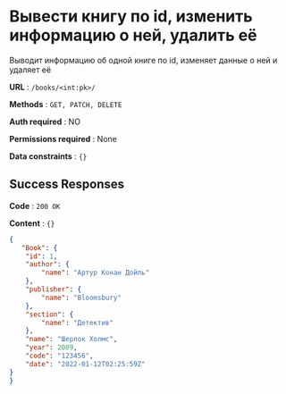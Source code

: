 # Вывести книгу по id, изменить информацию о ней, удалить её

Выводит информацию об одной книге по id, изменяет данные о ней и удаляет её

**URL** : `/books/<int:pk>/`

**Methods** : `GET, PATCH, DELETE`

**Auth required** : NO

**Permissions required** : None

**Data constraints** : `{}`

## Success Responses

**Code** : `200 OK`

**Content** : `{}`

```json
{
   "Book": {
    "id": 1,
    "author": {
        "name": "Артур Конан Дойль"
    },
    "publisher": {
        "name": "Bloomsbury"
    },
    "section": {
        "name": "Детектив"
    },
    "name": "Шерлок Холмс",
    "year": 2009,
    "code": "123456",
    "date": "2022-01-12T02:25:59Z"
}
}
```